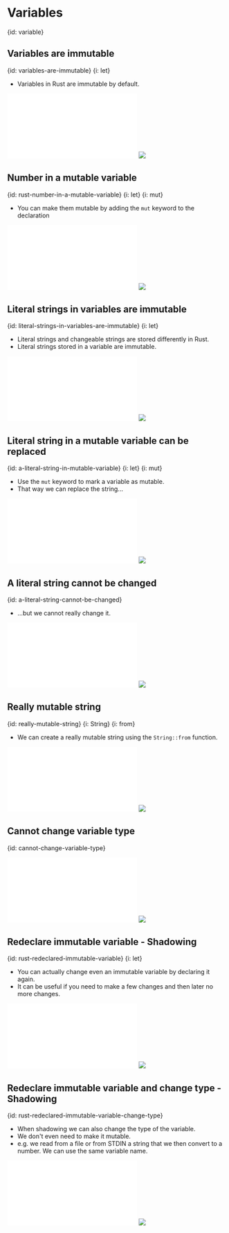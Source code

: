 # Variables
{id: variable}

## Variables are immutable
{id: variables-are-immutable}
{i: let}

* Variables in Rust are immutable by default.

![](examples/variables/number_immutable.rs)
![](examples/variables/number_immutable.out)

## Number in a mutable variable
{id: rust-number-in-a-mutable-variable}
{i: let}
{i: mut}

* You can make them mutable by adding the `mut` keyword to the declaration

![](examples/variables/number_mutable.rs)
![](examples/variables/number_mutable.out)

## Literal strings in variables are immutable
{id: literal-strings-in-variables-are-immutable}
{i: let}

* Literal strings and changeable strings are stored differently in Rust.
* Literal strings stored in a variable are immutable.

![](examples/variables/immutable_string.rs)
![](examples/variables/immutable_string.out)

## Literal string in a mutable variable can be replaced
{id: a-literal-string-in-mutable-variable}
{i: let}
{i: mut}

* Use the `mut` keyword to mark a variable as mutable.
* That way we can replace the string...


![](examples/variables/mutable_string.rs)
![](examples/variables/mutable_string.out)

## A literal string cannot be changed
{id: a-literal-string-cannot-be-changed}

* ...but we cannot really change it.

![](examples/variables/change_literal_string.rs)
![](examples/variables/change_literal_string.out)

## Really mutable string
{id: really-mutable-string}
{i: String}
{i: from}

* We can create a really mutable string using the `String::from` function.

![](examples/variables/really_mutable_string.rs)
![](examples/variables/really_mutable_string.out)

## Cannot change variable type
{id: cannot-change-variable-type}

![](examples/variables/cannot_change_type.rs)
![](examples/variables/cannot_change_type.out)

## Redeclare immutable variable - Shadowing
{id: rust-redeclared-immutable-variable}
{i: let}

* You can actually change even an immutable variable by declaring it again.
* It can be useful if you need to make a few changes and then later no more changes.

![](examples/variables/shadow.rs)
![](examples/variables/shadow.out)

## Redeclare immutable variable and change type - Shadowing
{id: rust-redeclared-immutable-variable-change-type}

* When shadowing we can also change the type of the variable.
* We don't even need to make it mutable.
* e.g. we read from a file or from STDIN a string that we then convert to a number. We can use the same variable name.

![](examples/variables/change_type.rs)
![](examples/variables/change_type.out)


